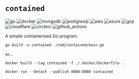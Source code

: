 # `contained`

![go](https://img.shields.io/badge/Go-00ADD8?style=for-the-badge&logo=go&logoColor=white)
![docker](https://img.shields.io/badge/Docker-2496ED?style=for-the-badge&logo=docker&logoColor=white)
![mongodb](https://img.shields.io/badge/MongoDB-47A248?style=for-the-badge&logo=mongodb&logoColor=white)
![postgresql](https://img.shields.io/badge/PostgreSQL-4169E1?style=for-the-badge&logo=postgresql&logoColor=white)
![aws](https://img.shields.io/badge/Amazon_AWS-FF9900?style=for-the-badge&logo=amazonaws&logoColor=white)
![azure](https://img.shields.io/badge/Azure-0089D6?style=for-the-badge&logo=microsoft-azure&logoColor=white)
![gcp](https://img.shields.io/badge/GCP-4285F4?style=for-the-badge&logo=google-cloud&logoColor=white)
![cloudflare](https://img.shields.io/badge/Cloudflare-F38020?style=for-the-badge&logo=cloudflare&logoColor=white)
![circleci](https://img.shields.io/badge/CircleCI-343434?style=for-the-badge&logo=circleci&logoColor=white)
![github_actions](https://img.shields.io/badge/GitHub_Actions-2088FF?style=for-the-badge&logo=github-actions&logoColor=white)

<!-- ![nginx](https://img.shields.io/badge/NGINX-009639?style=for-the-badge&logo=nginx&logoColor=white) -->
A simple containerised Go program.

`go build -o contained ./cmd/contained/main.go`

or...

`docker build --tag contained -f ./.docker/Dockerfile .`

 `docker run --detach --publish 8080:8080 contained`